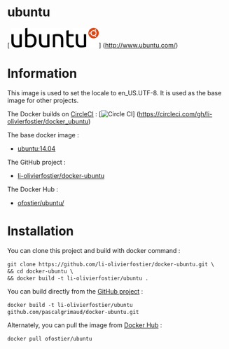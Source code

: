 # ubuntu
[ ![logo](https://github.com/li-olivierfostier/docker_ubuntu/blob/master/ubuntu.png?raw=true)]
(http://www.ubuntu.com/)


# Information

This image is used to set the locale to en_US.UTF-8.
It is used as the base image for other projects.

The Docker builds on [CircleCI](https://circleci.com) : [![Circle CI](https://circleci.com/gh/li-olivierfostier/docker_ubuntu.svg?style=shield)]
(https://circleci.com/gh/li-olivierfostier/docker_ubuntu)


The base docker image :

  * [ubuntu:14.04](https://hub.docker.com/_/ubuntu)

The GitHub project :

  * [li-olivierfostier/docker-ubuntu](https://www.github.com/li-olivierfostier/docker_ubuntu/)

The Docker Hub :

  * [ofostier/ubuntu/](https://hub.docker.com/r/ofostier/ubuntu)



# Installation
You can clone this project and build with docker command :

```
git clone https://github.com/li-olivierfostier/docker-ubuntu.git \
&& cd docker-ubuntu \
&& docker build -t li-olivierfostier/ubuntu .
```

You can build directly from the [GitHub project](https://github.com/li-olivierfostier/docker-ubuntu/) :

```
docker build -t li-olivierfostier/ubuntu github.com/pascalgrimaud/docker-ubuntu.git
```

Alternately, you can pull the image from [Docker Hub](https://hub.docker.com/r/ofostier/ubuntu/) :

```
docker pull ofostier/ubuntu
```

